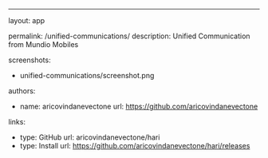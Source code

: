 ---
layout: app

permalink: /unified-communications/
description: Unified Communication from Mundio Mobiles

screenshots:
  - unified-communications/screenshot.png

authors:
  - name: aricovindanevectone
    url: https://github.com/aricovindanevectone

links:
  - type: GitHub
    url: aricovindanevectone/hari
  - type: Install
    url: https://github.com/aricovindanevectone/hari/releases
